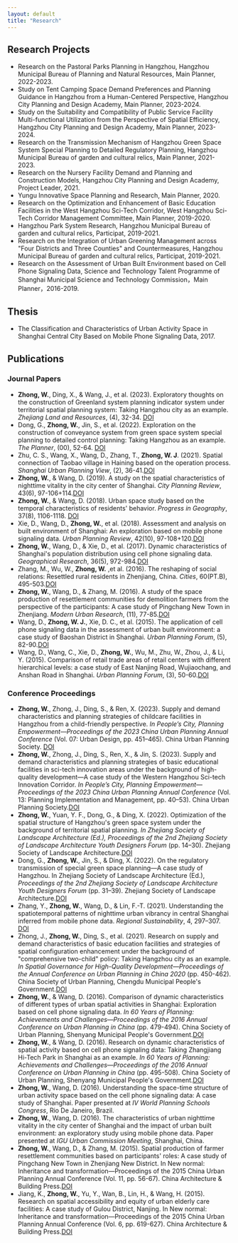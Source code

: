 ```yaml
---
layout: default
title: "Research"
---
```


## Research Projects
- Research on the Pastoral Parks Planning in Hangzhou, Hangzhou Municipal Bureau of Planning and Natural Resources, Main Planner, 2022-2023.
- Study on Tent Camping Space Demand Preferences and Planning Guidance in Hangzhou from a Human-Centered Perspective, Hangzhou City Planning and Design Academy, Main Planner, 2023-2024.
- Study on the Suitability and Compatibility of Public Service Facility Multi-functional Utilization from the Perspective of Spatial Efficiency, Hangzhou City Planning and Design Academy, Main Planner, 2023-2024.
- Research on the Transmission Mechanism of Hangzhou Green Space System Special Planning to Detailed Regulatory Planning, Hangzhou Municipal Bureau of garden and cultural relics, Main Planner, 2021-2023.
- Research on the Nursery Facility Demand and Planning and Construction Models, Hangzhou City Planning and Design Academy, Project Leader, 2021.
- Yungu Innovative Space Planning and Research, Main Planner, 2020.
- Research on the Optimization and Enhancement of Basic Education Facilities in the West Hangzhou Sci-Tech Corridor, West Hangzhou Sci-Tech Corridor Management Committee, Main Planner, 2019-2020.
- Hangzhou Park System Research, Hangzhou Municipal Bureau of garden and cultural relics, Participat, 2019-2021.
- Research on the Integration of Urban Greening Management across "Four Districts and Three Counties" and Countermeasures, Hangzhou Municipal Bureau of garden and cultural relics, Participat, 2019-2021.
- Research on the Assessment of Urban Built Environment based on Cell Phone Signaling Data, Science and Technology Talent Programme of Shanghai Municipal Science and Technology Commission，Main Planner，2016-2019.

## Thesis
- The Classification and Characteristics of Urban Activity Space in Shanghai Central City Based on Mobile Phone Signaling Data, 2017.

## Publications
### Journal Papers 
- **Zhong, W.**, Ding, X., & Wang, J., et al. (2023). Exploratory thoughts on the construction of Greenland system planning indicator system under territorial spatial planning system: Taking Hangzhou city as an example. *Zhejiang Land and Resources*, (4), 32-34.
<a href="https://doi.org/10.16724/j.cnki.cn33-1290/p.2023.04.017" target="_blank">DOI</a>
- Dong, G., **Zhong, W.**, Jin, S., et al. (2022). Exploration on the construction of conveyance system from green space system special planning to detailed control planning: Taking Hangzhou as an example. *The Planner*, (00), 52-64.
<a href="https://www.cnki.net/KCMS/detail/detail.aspx?dbcode=CCJD&dbname=CCJDLAST2&filename=GHSL202200007&uniplatform=OVERSEA&v=TFGihc36lBtyUPESVYKIpQTi-Bhz-Skg0wCGDCVBo2H6VX8BGHnpLmunRUqviDJs" target="_blank">DOI</a>
- Zhu, C. S., Wang, X., Wang, D., Zhang, T., **Zhong, W. J**. (2021). Spatial connection of Taobao village in Haining based on the operation process. *Shanghai Urban Planning View*, (2), 36-41.<a href="https://www.cnki.net/KCMS/detail/detail.aspx?dbcode=CJFD&dbname=CJFDLAST2021&filename=HCSG202102007&uniplatform=OVERSEA&v=4abesp-r3C-bwmtnsUWbCN-6ofylQa4g1ls2DhnBvelDZCJd8hPzywxiSTOfTtV8" target="_blank">DOI</a>
- **Zhong, W.**, & Wang, D. (2019). A study on the spatial characteristics of nighttime vitality in the city center of Shanghai. *City Planning Review*, 43(6), 97-106+114.<a href="https://kns.cnki.net/kcms/detail/detail.aspx?dbcode=CJFD&filename=CSGH201906021" target="_blank">DOI</a>
- **Zhong, W.**, & Wang, D. (2018). Urban space study based on the temporal characteristics of residents' behavior. *Progress in Geography*, 37(8), 1106-1118. <a href="https://doi.org/10.18306/dlkxjz.2018.08.010" target="_blank">DOI</a>
- Xie, D., Wang, D., **Zhong, W.**, et al. (2018). Assessment and analysis on built environment of Shanghai: An exploration based on mobile phone signaling data. *Urban Planning Review*, 42(10), 97-108+120.<a href="https://kns.cnki.net/kcms/detail/detail.aspx?dbcode=CJFD&filename=CSGH201810014" target="_blank">DOI</a>
- **Zhong, W.**, Wang, D., & Xie, D., et al. (2017). Dynamic characteristics of Shanghai's population distribution using cell phone signaling data. *Geographical Research*, 36(5), 972-984.<a href="https://www.cnki.net/KCMS/detail/detail.aspx?dbcode=CJFD&dbname=CJFDLAST2017&filename=DLYJ201705014&uniplatform=OVERSEA&v=qFQi8W3bOsi3GmyBI0UXXxjldNbjRayOytEyHv_fGobxrUS7hWVX5GF5WQ_IJgV7" target="_blank">DOI</a>
- Zhang, M., Wu, W., **Zhong, W.** ,et al. (2016). The reshaping of social relations: Resettled rural residents in Zhenjiang, China. *Cities*, 60(PT.B), 495-503.<a href="https://doi.org/10.1016/j.cities.2016.06.007" target="_blank">DOI</a>
- **Zhong, W.**, Wang, D., & Zhang, M. (2016). A study of the space production of resettlement communities for demolition farmers from the perspective of the participants: A case study of Pingchang New Town in Zhenjiang. *Modern Urban Research*, (11), 77-85.<a href="https://kns.cnki.net/kcms/detail/detail.aspx?dbcode=CJFD&filename=XDCS201611013" target="_blank">DOI</a>
- Wang, D., **Zhong, W. J.**, Xie, D. C., et al. (2015). The application of cell phone signaling data in the assessment of urban built environment: a case study of Baoshan District in Shanghai. *Urban Planning Forum*, (5), 82-90.<a href="https://doi.org/10.16361/j.upf.201505010" target="_blank">DOI</a> 
- Wang, D., Wang, C., Xie, D., **Zhong, W.**, Wu, M., Zhu, W., Zhou, J., & Li, Y. (2015). Comparison of retail trade areas of retail centers with different hierarchical levels: a case study of East Nanjing Road, Wujiaochang, and Anshan Road in Shanghai. *Urban Planning Forum*, (3), 50-60.<a href="https://doi.org/10.16361/j.upf.201503007" target="_blank">DOI</a> 

### Conference Proceedings 
- **Zhong, W.**, Zhong, J., Ding, S., & Ren, X. (2023). Supply and demand characteristics and planning strategies of childcare facilities in Hangzhou from a child-friendly perspective. *In People’s City, Planning Empowerment—Proceedings of the 2023 China Urban Planning Annual Conference* (Vol. 07: Urban Design, pp. 451–465). China Urban Planning Society. <a href="https://doi.org/10.26914/c.cnkihy.2023.056391" target="_blank">DOI</a>
- **Zhong, W.**, Zhong, J., Ding, S., Ren, X., & Jin, S. (2023). Supply and demand characteristics and planning strategies of basic educational facilities in sci-tech innovation areas under the background of high-quality development—A case study of the Western Hangzhou Sci-tech Innovation Corridor. *In People’s City, Planning Empowerment—Proceedings of the 2023 China Urban Planning Annual Conference* (Vol. 13: Planning Implementation and Management, pp. 40–53). China Urban Planning Society.<a href="https://www.cnki.net/KCMS/detail/detail.aspx?dbcode=CPFD&dbname=CPFDLAST2023&filename=ZHCG202309037005&uniplatform=OVERSEA&v=ONm8tbqGEUQubzABQ__AmTf7QASslZz3FJgtV_2ZT2wTqgfYBAcp22F-aotX5IsQNZPSgbwpG2I%3d" target="_blank">DOI</a>
- **Zhong, W.**, Yuan, Y. F., Dong, G., & Ding, X. (2022). Optimization of the spatial structure of Hangzhou's green space system under the background of territorial spatial planning. *In Zhejiang Society of Landscape Architecture (Ed.), Proceedings of the 2nd Zhejiang Society of Landscape Architecture Youth Designers Forum* (pp. 14–30). Zhejiang Society of Landscape Architecture.<a href="https://doi.org/10.26914/c.cnkihy.2022.093448" target="_blank">DOI</a> 
- Dong, G., **Zhong, W.**, Jin, S., & Ding, X. (2022). On the regulatory transmission of special green space planning—A case study of Hangzhou. In Zhejiang Society of Landscape Architecture (Ed.), *Proceedings of the 2nd Zhejiang Society of Landscape Architecture Youth Designers Forum* (pp. 31–39). Zhejiang Society of Landscape Architecture.<a href="https://doi.org/10.26914/c.cnkihy.2022.093449" target="_blank">DOI</a> 
- Zhang, Y., **Zhong, W.**, Wang, D., & Lin, F.-T. (2021). Understanding the spatiotemporal patterns of nighttime urban vibrancy in central Shanghai inferred from mobile phone data. *Regional Sustainability*, 4, 297–307. <a href="https://www.cnki.net/KCMS/detail/detail.aspx?dbcode=CJFD&dbname=CJFDLAST2022&filename=RSBB202104001&uniplatform=OVERSEA&v=WbJ-vSEsL0-x8-dJ-UyYL_eKH4U4EY2pDKuo1YSaACUZqizjwJWhb01YTR50FssL" target="_blank">DOI</a>
- Zhong, J., **Zhong, W.**, Ding, S., et al. (2021). Research on supply and demand characteristics of basic education facilities and strategies of spatial configuration enhancement under the background of "comprehensive two-child" policy: Taking Hangzhou city as an example. *In Spatial Governance for High-Quality Development—Proceedings of the Annual Conference on Urban Planning in China 2020* (pp. 450-462). China Society of Urban Planning, Chengdu Municipal People's Government.<a href="https://doi.org/10.26914/c.cnkihy.2021.037197" target="_blank">DOI</a>
- **Zhong, W.**, & Wang, D. (2016). Comparison of dynamic characteristics of different types of urban spatial activities in Shanghai: Exploration based on cell phone signaling data. *In 60 Years of Planning: Achievements and Challenges—Proceedings of the 2016 Annual Conference on Urban Planning in China* (pp. 479-494). China Society of Urban Planning, Shenyang Municipal People's Government.<a href="https://www.cnki.net/KCMS/detail/detail.aspx?dbcode=CPFD&dbname=CPFDLAST2017&filename=ZHCG201609004038&uniplatform=OVERSEA&v=zKs7zv76VCi7BpGHcR6xz0oiCKfd94AvGQOd8_sq-CTx-638zRacGNA2lxoetm9qHJxVlxR-5G0%3d" target="_blank">DOI</a>
- **Zhong, W.**, & Wang, D. (2016). Research on dynamic characteristics of spatial activity based on cell phone signaling data: Taking Zhangjiang Hi-Tech Park in Shanghai as an example. *In 60 Years of Planning: Achievements and Challenges—Proceedings of the 2016 Annual Conference on Urban Planning in China* (pp. 495-508). China Society of Urban Planning, Shenyang Municipal People's Government.<a href="https://www.cnki.net/KCMS/detail/detail.aspx?dbcode=CPFD&dbname=CPFDLAST2017&filename=ZHCG201609004039&uniplatform=OVERSEA&v=zKs7zv76VCjA8nzYNAtLTVus0ueWJ7ykood3HGmk8Mr4IGSIcHBTnBcGKnM2yd0SACRjHdXaJSI%3d" target="_blank">DOI</a>
- **Zhong, W.**, Wang, D. (2016). Understanding the space-time structure of urban activity space based on the cell phone signaling data: A case study of Shanghai. Paper presented at *IV World Planning Schools Congress*, Rio De Janeiro, Brazil.
- **Zhong, W.**, Wang, D. (2016). The characteristics of urban nighttime vitality in the city center of Shanghai and the impact of urban built environment: an exploratory study using mobile phone data. Paper presented at *IGU Urban Commission Meeting*, Shanghai, China.
- **Zhong, W.**, Wang, D., & Zhang, M. (2015). Spatial production of farmer resettlement communities based on participants' roles: A case study of Pingchang New Town in Zhenjiang New District. In New normal: Inheritance and transformation—Proceedings of the 2015 China Urban Planning Annual Conference (Vol. 11, pp. 56-67). China Architecture & Building Press.<a href="https://www.cnki.net/KCMS/detail/detail.aspx?dbcode=CPFD&dbname=CPFDLAST2015&filename=ZHCG201509011005&uniplatform=OVERSEA&v=IKwM41diTseKc4a0gf019TNf11sVKSsugugiG-qgvgGf5IK32hMvBKqNIcTQvdLo-OjBdJhZFLs%3d" target="_blank">DOI</a>
- Jiang, K., **Zhong, W.**, Yu, Y., Wan, B., Lin, H., & Wang, H. (2015). Research on spatial accessibility and equity of urban elderly care facilities: A case study of Gulou District, Nanjing. In New normal: Inheritance and transformation—Proceedings of the 2015 China Urban Planning Annual Conference (Vol. 6, pp. 619-627). China Architecture & Building Press.<a href="https://www.cnki.net/KCMS/detail/detail.aspx?dbcode=CPFD&dbname=CPFDLAST2016&filename=ZHCG201509007060&uniplatform=OVERSEA&v=IKwM41diTsdYmPuuuxT8qnuN0Z-PsizxM-aiG15nFBNgaOnNKFVIliRqnpVec2NzKE-72rtMbvs%3d" target="_blank">DOI</a>

